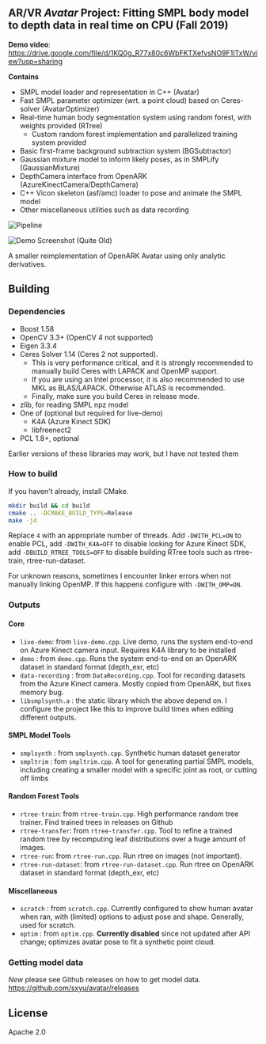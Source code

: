 ## AR/VR *Avatar* Project: Fitting SMPL body model to depth data in real time on CPU (Fall 2019)

**Demo video**: <https://drive.google.com/file/d/1KQ0g_R77x80c6WbFKTXefvsNO9F1ITxW/view?usp=sharing>

**Contains**
- SMPL model loader and representation in C++ (Avatar)
- Fast SMPL parameter optimizer (wrt. a point cloud) based on Ceres-solver (AvatarOptimizer)
- Real-time human body segmentation system using random forest, with weights provided (RTree)
   - Custom random forest implementation and parallelized training system provided
- Basic first-frame background subtraction system (BGSubtractor)
- Gaussian mixture model to inform likely poses, as in SMPLify (GaussianMixture)
- DepthCamera interface from OpenARK (AzureKinectCamera/DepthCamera)
- C++ Vicon skeleton (asf/amc) loader to pose and animate the SMPL model
- Other miscellaneous utilities such as data recording

![Pipeline](https://raw.githubusercontent.com/sxyu/smplsynth/master/images/pipeline.png)

![Demo Screenshot (Quite Old)](https://raw.githubusercontent.com/sxyu/smplsynth/master/images/result.png)

A smaller reimplementation of OpenARK Avatar using only analytic derivatives.

## Building

### Dependencies
- Boost 1.58
- OpenCV 3.3+ (OpenCV 4 not supported)
- Eigen 3.3.4
- Ceres Solver 1.14 (Ceres 2 not supported).
    - This is very performance critical, and it is strongly recommended to manually build Ceres with LAPACK and OpenMP support.   
    - If you are using an Intel processor, it is also recommended to use MKL as BLAS/LAPACK. Otherwise ATLAS is recommended.
    - Finally, make sure you build Ceres in release mode.
- zlib, for reading SMPL npz model
- One of (optional but required for live-demo)
    - K4A (Azure Kinect SDK)
    - libfreenect2
- PCL 1.8+, optional

Earlier versions of these libraries may work, but I have not tested them

### How to build

If you haven't already, install CMake.

```sh
mkdir build && cd build
cmake .. -DCMAKE_BUILD_TYPE=Release
make -j4
```
Replace `4` with an appropriate number of threads. Add `-DWITH_PCL=ON` to enable PCL, add `-DWITH_K4A=OFF` to disable looking for Azure Kinect SDK, add `-DBUILD_RTREE_TOOLS=OFF` to disable building RTree tools such as rtree-train, rtree-run-dataset.

For unknown reasons, sometimes I encounter linker errors when not manually linking OpenMP. If this happens configure with `-DWITH_OMP=ON`.

### Outputs

#### Core
- `live-demo`: from `live-demo.cpp`. Live demo, runs the system end-to-end on Azure Kinect camera input. Requires K4A library to be installed
- `demo` : from `demo.cpp`. Runs the system end-to-end on an OpenARK dataset in standard format (depth_exr, etc)
- `data-recording` : from `DataRecording.cpp`. Tool for recording datasets from the Azure Kinect camera. Mostly copied from OpenARK, but fixes memory bug.
- `libsmplsynth.a` : the static library which the above depend on. I configure the project like this to improve build times when editing different outputs.

#### SMPL Model Tools
- `smplsynth` : from `smplsynth.cpp`. Synthetic human dataset generator
- `smpltrim` : fom `smpltrim.cpp`. A tool for generating partial SMPL models, including creating a smaller model with a specific joint as root, or cutting off limbs

#### Random Forest Tools
- `rtree-train`: from `rtree-train.cpp`. High performance random tree trainer. Find trained trees in releases on Github
- `rtree-transfer`: from `rtree-transfer.cpp`. Tool to refine a trained random tree by recomputing leaf distributions over a huge amount of images.
- `rtree-run`: from `rtree-run.cpp`. Run rtree on images (not important).
- `rtree-run-dataset`: from `rtree-run-dataset.cpp`. Run rtree on OpenARK dataset in standard format (depth_exr, etc)

#### Miscellaneous
- `scratch` : from `scratch.cpp`. Currently configured to show human avatar when ran, with (limited) options to adjust pose and shape. Generally, used for scratch.
- `optim` : from `optim.cpp`. **Currently disabled** since not updated after API change; optimizes avatar pose to fit a synthetic point cloud.

### Getting model data

*New* please see Github releases on how to get model data.
https://github.com/sxyu/avatar/releases

## License
Apache 2.0
